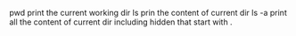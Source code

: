 pwd print the current working dir 
ls prin the content of current dir 
ls -a print all the content of current dir including hidden that start with .
